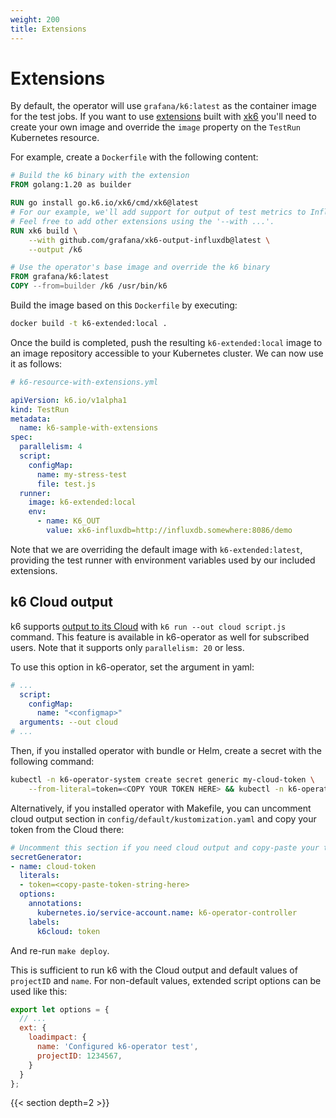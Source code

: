 ```yaml
---
weight: 200
title: Extensions
---
```


# Extensions

By default, the operator will use `grafana/k6:latest` as the container image for the test jobs.
If you want to use [extensions](https://grafana.com/docs/k6/<K6_VERSION>/extensions/) built with [xk6](https://github.com/grafana/xk6) you'll need to create your own image and override the `image` property on the `TestRun` Kubernetes resource.

For example, create a `Dockerfile` with the following content:

```Dockerfile
# Build the k6 binary with the extension
FROM golang:1.20 as builder

RUN go install go.k6.io/xk6/cmd/xk6@latest
# For our example, we'll add support for output of test metrics to InfluxDB v2.
# Feel free to add other extensions using the '--with ...'.
RUN xk6 build \
    --with github.com/grafana/xk6-output-influxdb@latest \
    --output /k6

# Use the operator's base image and override the k6 binary
FROM grafana/k6:latest
COPY --from=builder /k6 /usr/bin/k6
```

Build the image based on this `Dockerfile` by executing:
```bash
docker build -t k6-extended:local .
```

Once the build is completed, push the resulting `k6-extended:local` image to an image repository accessible to your Kubernetes cluster.
We can now use it as follows:

```yaml
# k6-resource-with-extensions.yml

apiVersion: k6.io/v1alpha1
kind: TestRun
metadata:
  name: k6-sample-with-extensions
spec:
  parallelism: 4
  script:
    configMap:
      name: my-stress-test
      file: test.js
  runner:
    image: k6-extended:local
    env:
      - name: K6_OUT
        value: xk6-influxdb=http://influxdb.somewhere:8086/demo
```

Note that we are overriding the default image with `k6-extended:latest`, providing the test runner with environment variables used by our included extensions.

## k6 Cloud output

k6 supports [output to its Cloud](https://grafana.com/docs/k6/<K6_VERSION>/results-output/real-time/cloud) with `k6 run --out cloud script.js` command. This feature is available in k6-operator as well for subscribed users. Note that it supports only `parallelism: 20` or less.

To use this option in k6-operator, set the argument in yaml:

```yaml
# ...
  script:
    configMap:
      name: "<configmap>"
  arguments: --out cloud
# ...
```

Then, if you installed operator with bundle or Helm, create a secret with the following command:

```bash
kubectl -n k6-operator-system create secret generic my-cloud-token \
    --from-literal=token=<COPY YOUR TOKEN HERE> && kubectl -n k6-operator-system label secret my-cloud-token "k6cloud=token"
```

Alternatively, if you installed operator with Makefile, you can uncomment cloud output section in `config/default/kustomization.yaml` and copy your token from the Cloud there:

```yaml
# Uncomment this section if you need cloud output and copy-paste your token
secretGenerator:
- name: cloud-token
  literals:
  - token=<copy-paste-token-string-here>
  options:
    annotations:
      kubernetes.io/service-account.name: k6-operator-controller
    labels:
      k6cloud: token
```

And re-run `make deploy`.

This is sufficient to run k6 with the Cloud output and default values of `projectID` and `name`. For non-default values, extended script options can be used like this:

```js
export let options = {
  // ...
  ext: {
    loadimpact: {
      name: 'Configured k6-operator test',
      projectID: 1234567,
    }
  }
};
```

{{< section depth=2 >}}
